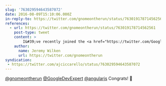 ```yaml
---
slug: '763029594643587072'
date: 2016-08-09T15:10:06.000Z
in-reply-to: https://twitter.com/gnomeontherun/status/763019178714562561
references:
  - url: https://twitter.com/gnomeontherun/status/763019178714562561
    post-type: tweet
    content: >
        I&#39;ve recently joined the <a href="https://twitter.com/GoogleDevExpert?ref_src=twsrc%5Etfw">@GoogleDevExpert</a> program for Web Technologies and <a href="https://twitter.com/angularjs?ref_src=twsrc%5Etfw">@angularjs</a>!
    author:
      name: Jeremy Wilken
      url: https://twitter.com/gnomeontherun
syndication:
 - https://twitter.com/ajciccarello/status/763029594643587072
---
```


[@gnomeontherun](https://twitter.com/gnomeontherun) [@GoogleDevExpert](https://twitter.com/GoogleDevExpert) [@angularjs](https://twitter.com/angularjs) Congrats! 🎉
